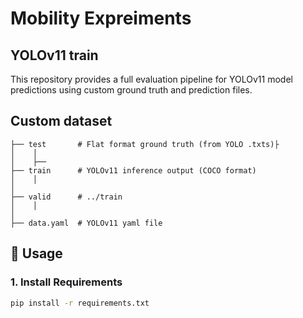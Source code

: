 # Mobility Expreiments
## YOLOv11 train

This repository provides a full evaluation pipeline for YOLOv11 model predictions using custom ground truth and prediction files.

## Custom dataset
```
├── test       # Flat format ground truth (from YOLO .txts)├
│    │
│    ├──
├── train      # YOLOv11 inference output (COCO format)
│    │
│
├── valid      # ../train
│    │
│
├── data.yaml  # YOLOv11 yaml file

```

## 🚀 Usage
### 1. Install Requirements
```bash
pip install -r requirements.txt
```


